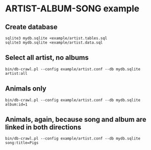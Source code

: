 # ARTIST-ALBUM-SONG example

## Create database

    sqlite3 mydb.sqlite <example/artist.tables.sql
    sqlite3 mydb.sqlite <example/artist.data.sql

## Select all artist, no albums

    bin/db-crawl.pl --config example/artist.conf --db mydb.sqlite artist:all

## Animals only

    bin/db-crawl.pl --config example/artist.conf --db mydb.sqlite album:id=1

## Animals, again, because song and album are linked in both directions

    bin/db-crawl.pl --config example/artist.conf --db mydb.sqlite song:title=Pigs

